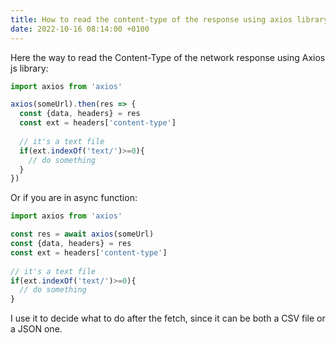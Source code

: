 ```yaml
---
title: How to read the content-type of the response using axios library
date: 2022-10-16 08:14:00 +0100
---
```




Here the way to read the Content-Type of the network response using Axios js library:

```js
import axios from 'axios'

axios(someUrl).then(res => {
  const {data, headers} = res
  const ext = headers['content-type']
  
  // it's a text file
  if(ext.indexOf('text/')>=0){
    // do something
  }
})
```

Or if you are in async function:

```js
import axios from 'axios'

const res = await axios(someUrl)
const {data, headers} = res
const ext = headers['content-type']
  
// it's a text file
if(ext.indexOf('text/')>=0){
  // do something
}
```



I use it to decide what to do after the fetch, since it can be both a CSV file or a JSON one.